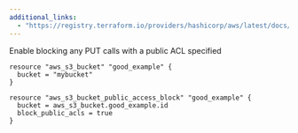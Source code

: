 ```yaml
---
additional_links: 
  - "https://registry.terraform.io/providers/hashicorp/aws/latest/docs/resources/s3_bucket_public_access_block#block_public_acls"
---
```


Enable blocking any PUT calls with a public ACL specified

```hcl
resource "aws_s3_bucket" "good_example" {
  bucket = "mybucket"
}

resource "aws_s3_bucket_public_access_block" "good_example" {
  bucket = aws_s3_bucket.good_example.id
  block_public_acls = true
}
```
